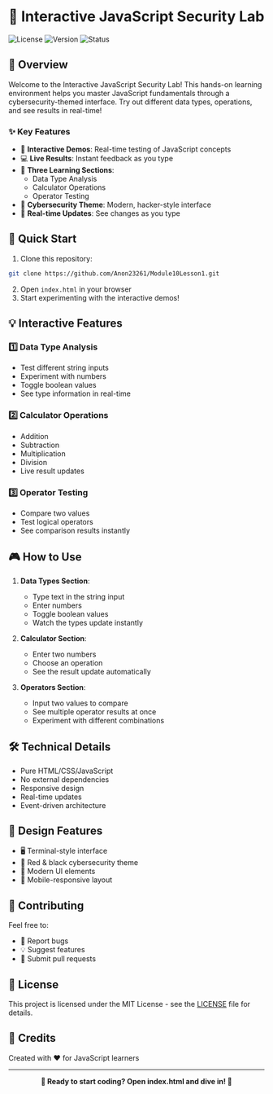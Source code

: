 # 🚀 Interactive JavaScript Security Lab

![License](https://img.shields.io/badge/license-MIT-red.svg) ![Version](https://img.shields.io/badge/version-1.0.0-blue.svg) ![Status](https://img.shields.io/badge/status-active-success.svg)

## 🌟 Overview

Welcome to the Interactive JavaScript Security Lab! This hands-on learning environment helps you master JavaScript fundamentals through a cybersecurity-themed interface. Try out different data types, operations, and see results in real-time!

### ✨ Key Features

- 🔐 **Interactive Demos**: Real-time testing of JavaScript concepts
- 💻 **Live Results**: Instant feedback as you type
- 🎯 **Three Learning Sections**:
  - Data Type Analysis
  - Calculator Operations
  - Operator Testing
- 🎨 **Cybersecurity Theme**: Modern, hacker-style interface
- 🔄 **Real-time Updates**: See changes as you type

## 🚀 Quick Start

1. Clone this repository:
```bash
git clone https://github.com/Anon23261/Module10Lesson1.git
```

2. Open `index.html` in your browser
3. Start experimenting with the interactive demos!

## 💡 Interactive Features

### 1️⃣ Data Type Analysis
- Test different string inputs
- Experiment with numbers
- Toggle boolean values
- See type information in real-time

### 2️⃣ Calculator Operations
- Addition
- Subtraction
- Multiplication
- Division
- Live result updates

### 3️⃣ Operator Testing
- Compare two values
- Test logical operators
- See comparison results instantly

## 🎮 How to Use

1. **Data Types Section**:
   - Type text in the string input
   - Enter numbers
   - Toggle boolean values
   - Watch the types update instantly

2. **Calculator Section**:
   - Enter two numbers
   - Choose an operation
   - See the result update automatically

3. **Operators Section**:
   - Input two values to compare
   - See multiple operator results at once
   - Experiment with different combinations

## 🛠️ Technical Details

- Pure HTML/CSS/JavaScript
- No external dependencies
- Responsive design
- Real-time updates
- Event-driven architecture

## 🎨 Design Features

- 🖥️ Terminal-style interface
- 🔴 Red & black cybersecurity theme
- 💫 Modern UI elements
- 📱 Mobile-responsive layout

## 🤝 Contributing

Feel free to:
- 🐛 Report bugs
- 💡 Suggest features
- 🔧 Submit pull requests

## 📜 License

This project is licensed under the MIT License - see the [LICENSE](LICENSE) file for details.

## 🌟 Credits

Created with ❤️ for JavaScript learners

---

<div align="center">

**🚀 Ready to start coding? Open index.html and dive in! 🚀**

</div>
